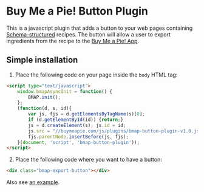 # Buy Me a Pie! Button Plugin

This is a javascript plugin that adds a button to your web pages containing [Schema-structured](https://schema.org/Recipe) recipes.
The button will allow a user to export ingredients from the recipe to the [Buy Me a Pie! App](http://buymeapie.com/).

## Simple installation

1. Place the following code on your page inside the `body` HTML tag:

  ```html
  <script type="text/javascript">
      window.bmapAsyncInit = function() {
          BMAP.init();
      };
      (function(d, s, id){
          var js, fjs = d.getElementsByTagName(s)[0];
          if (d.getElementById(id)) {return;}
          js = d.createElement(s); js.id = id;
          js.src = "//buymeapie.com/js/plugins/bmap-button-plugin-v1.0.js";
          fjs.parentNode.insertBefore(js, fjs);
      }(document, 'script', 'bmap-button-plugin'));
  </script>
  ```

2. Place the following code where you want to have a button:

  ```html
  <div class="bmap-export-button"></div>
  ```

Also see [an example](example/recipe.html).
